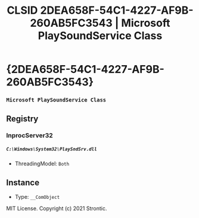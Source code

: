 ﻿---
title: "CLSID 2DEA658F-54C1-4227-AF9B-260AB5FC3543 | Microsoft PlaySoundService Class"
excerpt: What is COM-Object CLSID 2DEA658F-54C1-4227-AF9B-260AB5FC3543?
---

# {2DEA658F-54C1-4227-AF9B-260AB5FC3543}

### `Microsoft PlaySoundService Class`

## Registry


### InprocServer32

##### `C:\Windows\System32\PlaySndSrv.dll`
* ThreadingModel: `Both`

## Instance

* Type: `__ComObject`

MIT License. Copyright (c) 2021 Strontic.


